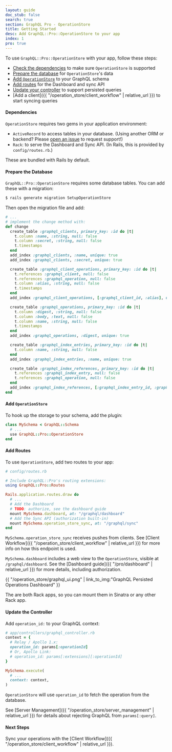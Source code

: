```yaml
---
layout: guide
doc_stub: false
search: true
section: GraphQL Pro - OperationStore
title: Getting Started
desc: Add GraphQL::Pro::OperationStore to your app
index: 1
pro: true
---
```


To use `GraphQL::Pro::OperationStore` with your app, follow these steps:

- [Check the dependencies](#dependencies) to make sure `OperationStore` is supported
- [Prepare the database](#prepare-the-database) for `OperationStore`'s  data
- [Add `OperationStore`](#add-operationstore) to your GraphQL schema
- [Add routes](#add-routes) for the Dashboard and sync API
- [Update your controller](#update-the-controller) to support persisted queries
- [Add a client]({{ "/operation_store/client_workflow" | relative_url }}) to start syncing queries

#### Dependencies

`OperationStore` requires two gems in your application environment:

- `ActiveRecord` to access tables in your database. (Using another ORM or backend? Please <a href='https://github.com/rmosolgo/graphql-ruby/issues/new?title="Backend support request for OperationStore"&body='>open an issue</a> to request support!)
- `Rack`: to serve the Dashboard and Sync API. (In Rails, this is provided by `config/routes.rb`.)

These are bundled with Rails by default.

#### Prepare the Database

`GraphQL::Pro::OperationStore` requires some database tables. You can add these with a migration:

```bash
$ rails generate migration SetupOperationStore
```

Then open the migration file and add:

```ruby
# ...
# implement the change method with:
def change
  create_table :graphql_clients, primary_key: :id do |t|
    t.column :name, :string, null: false
    t.column :secret, :string, null: false
    t.timestamps
  end
  add_index :graphql_clients, :name, unique: true
  add_index :graphql_clients, :secret, unique: true

  create_table :graphql_client_operations, primary_key: :id do |t|
    t.references :graphql_client, null: false
    t.references :graphql_operation, null: false
    t.column :alias, :string, null: false
    t.timestamps
  end
  add_index :graphql_client_operations, [:graphql_client_id, :alias], unique: true, name: "graphql_client_operations_pairs"

  create_table :graphql_operations, primary_key: :id do |t|
    t.column :digest, :string, null: false
    t.column :body, :text, null: false
    t.column :name, :string, null: false
    t.timestamps
  end
  add_index :graphql_operations, :digest, unique: true

  create_table :graphql_index_entries, primary_key: :id do |t|
    t.column :name, :string, null: false
  end
  add_index :graphql_index_entries, :name, unique: true

  create_table :graphql_index_references, primary_key: :id do |t|
    t.references :graphql_index_entry, null: false
    t.references :graphql_operation, null: false
  end
  add_index :graphql_index_references, [:graphql_index_entry_id, :graphql_operation_id], unique: true, name: "graphql_index_reference_pairs"
end
```

#### Add `OperationStore`

To hook up the storage to your schema, add the plugin:

```ruby
class MySchema < GraphQL::Schema
  # ...
  use GraphQL::Pro::OperationStore
end
```

#### Add Routes

To use `OperationStore`, add two routes to your app:

```ruby
# config/routes.rb

# Include GraphQL::Pro's routing extensions:
using GraphQL::Pro::Routes

Rails.application.routes.draw do
  # ...
  # Add the Dashboard
  # TODO: authorize, see the dashboard guide
  mount MySchema.dashboard, at: "/graphql/dashboard"
  # Add the Sync API (authorization built-in)
  mount MySchema.operation_store_sync, at: "/graphql/sync"
end
```

`MySchema.operation_store_sync` receives pushes from clients. See [Client Workflow]({{ "/operation_store/client_workflow" | relative_url }}) for more info on how this endpoint is used.

`MySchema.dashboard` includes a web view to the `OperationStore`, visible at `/graphql/dashboard`. See the [Dashboard guide]({{ "/pro/dashboard" | relative_url }}) for more details, including authorization.

{{ "/operation_store/graphql_ui.png" | link_to_img:"GraphQL Persisted Operations Dashboard" }}

The are both Rack apps, so you can mount them in Sinatra or any other Rack app.

#### Update the Controller

Add `operation_id:` to your GraphQL context:

```ruby
# app/controllers/graphql_controller.rb
context = {
  # Relay / Apollo 1.x:
  operation_id: params[:operationId]
  # Or, Apollo Link:
  # operation_id: params[:extensions][:operationId]
}

MySchema.execute(
  # ...
  context: context,
)
```

`OperationStore` will use `operation_id` to fetch the operation from the database.

See [Server Management]({{ "/operation_store/server_management" | relative_url }}) for details about rejecting GraphQL from `params[:query]`.

#### Next Steps

Sync your operations with the [Client Workflow]({{ "/operation_store/client_workflow" | relative_url }}).
